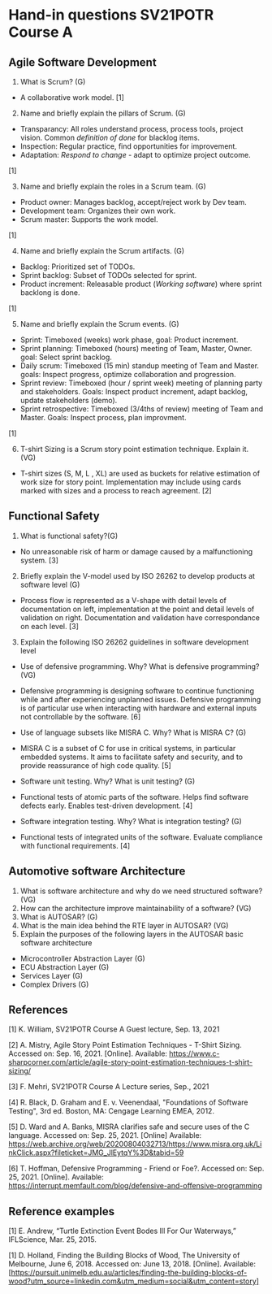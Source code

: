 # Hand-in questions SV21POTR Course A

## Agile Software Development

1. What is Scrum? (G)

- A collaborative work model. [1]

2. Name and briefly explain the pillars of Scrum. (G)

- Transparancy: All roles understand process, process tools, project vision. Common _definition of done_ for blacklog items.
- Inspection: Regular practice, find opportunities for improvement.
- Adaptation: _Respond to change_ - adapt to optimize project outcome.

[1]

3. Name and briefly explain the roles in a Scrum team. (G)

- Product owner: Manages backlog, accept/reject work by Dev team.
- Development team: Organizes their own work.
- Scrum master: Supports the work model.

[1]

4. Name and briefly explain the Scrum artifacts. (G)

- Backlog: Prioritized set of TODOs.
- Sprint backlog: Subset of TODOs selected for sprint.
- Product increment: Releasable product (_Working software_) where sprint backlong is done.

[1]

5. Name and briefly explain the Scrum events. (G)

- Sprint: Timeboxed (weeks) work phase, goal: Product increment.
- Sprint planning: Timeboxed (hours) meeting of Team, Master, Owner. goal: Select sprint backlog.
- Daily scrum: Timeboxed (15 min) standup meeting of Team and Master. goals: Inspect progress, optimize collaboration and progression.
- Sprint review: Timeboxed (hour / sprint week) meeting of planning party and stakeholders. Goals: Inspect product increment, adapt backlog, update stakeholders (demo).
- Sprint retrospective: Timeboxed (3/4ths of review) meeting of Team and Master. Goals: Inspect process, plan improvment.

[1]

6. T-shirt Sizing is a Scrum story point estimation technique. Explain it. (VG)

- T-shirt sizes (S, M, L , XL) are used as buckets for relative estimation of work size for story point.
Implementation may include using cards marked with sizes and a process to reach agreement. [2]

## Functional Safety

1. What is functional safety?(G)

- No unreasonable risk of harm or damage caused by a malfunctioning system. [3]

2. Briefly explain the V-model used by ISO 26262 to develop products at software level (G)

- Process flow is represented as a V-shape with detail levels of documentation on left, implementation at the point and detail levels of validation on right. Documentation and validation have correspondance on each level.
[3]

3. Explain the following ISO 26262 guidelines in software development level

+ Use of defensive programming. Why? What is defensive programming? (VG)

- Defensive programming is designing software to continue functioning while and after experiencing unplanned issues. Defensive programming is of particular use when interacting with hardware and external inputs not controllable by the software. [6]

- Use of language subsets like MISRA C. Why? What is MISRA C? (G)

- MISRA C is a subset of C for use in critical systems, in particular embedded systems. It aims to facilitate safety and security, and to provide reassurance of high code quality. [5]

+ Software unit testing. Why? What is unit testing? (G)

- Functional tests of atomic parts of the software. Helps find software defects early. Enables test-driven development. [4]

+ Software integration testing. Why? What is integration testing? (G)

- Functional tests of integrated units of the software. Evaluate compliance with functional requirements. [4]

## Automotive software Architecture

1. What is software architecture and why do we need structured software? (VG)
2. How can the architecture improve maintainability of a software? (VG)
3. What is AUTOSAR? (G)
4. What is the main idea behind the RTE layer in AUTOSAR? (VG)
5. Explain the purposes of the following layers in the AUTOSAR basic software architecture

- Microcontroller Abstraction Layer (G)
- ECU Abstraction Layer (G)
- Services Layer (G)
- Complex Drivers (G)

## References

[1] K. William, SV21POTR Course A Guest lecture, Sep. 13, 2021

[2] A. Mistry, Agile Story Point Estimation Techniques - T-Shirt Sizing. Accessed on: Sep. 16, 2021. [Online]. Available: <https://www.c-sharpcorner.com/article/agile-story-point-estimation-techniques-t-shirt-sizing/>

[3] F. Mehri, SV21POTR Course A Lecture series, Sep., 2021

[4] R. Black, D. Graham and E. v. Veenendaal, "Foundations of Software Testing", 3rd ed. Boston, MA: Cengage Learning EMEA, 2012.

[5] D. Ward and A. Banks, MISRA clarifies safe and secure uses of the C language. Accessed on: Sep. 25, 2021. [Online] Available: <https://web.archive.org/web/20200804032713/https://www.misra.org.uk/LinkClick.aspx?fileticket=JMG_JlEytqY%3D&tabid=59>  

[6] T. Hoffman, Defensive Programming - Friend or Foe?. Accessed on: Sep. 25, 2021. [Online]. Available: <https://interrupt.memfault.com/blog/defensive-and-offensive-programming>




## Reference examples

[1] E. Andrew, “Turtle Extinction Event Bodes Ill For Our Waterways,” IFLScience, Mar. 25, 2015.

[1] D. Holland, Finding the Building Blocks of Wood, The University of Melbourne, June 6, 2018. Accessed on: June 13, 2018. [Online]. Available: [https://pursuit.unimelb.edu.au/articles/finding-the-building-blocks-of-wood?utm_source=linkedin.com&utm_medium=social&utm_content=story]
